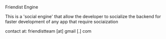 Friendist Engine

This is a 'social engine' that allow the developer to socialize the backend for faster development of any app that require sociaization


contact at:
friendistteam   [at]   gmail    [.] com